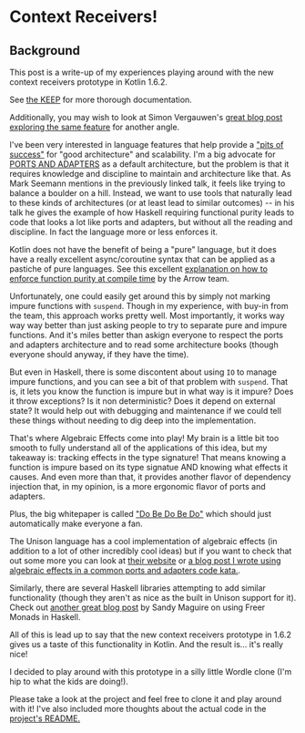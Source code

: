 # Context Receivers!

## Background
This post is a write-up of my experiences playing around with the new context receivers prototype in Kotlin 1.6.2.

See [the KEEP](https://github.com/Kotlin/KEEP/blob/master/proposals/context-receivers.md) for more thorough documentation.

Additionally, you may wish to look at Simon Vergauwen's [great blog post exploring the same feature](https://nomisrev.github.io/context-receivers/) for another angle.

I've been very interested in language features that help provide a ["pits of success"](https://www.youtube.com/watch?v=US8QG9I1XW0) for "good architecture" and scalability. I'm a big advocate for [PORTS AND ADAPTERS](../patterns/ports_and_adapters.md) as a default architecture, but the problem is that it requires knowledge and discipline to maintain and architecture like that. As Mark Seemann mentions in the previously linked talk, it feels like trying to balance a boulder on a hill. Instead, we want to use tools that naturally lead to these kinds of architectures (or at least lead to similar outcomes) -- in his talk he gives the example of how Haskell requiring functional purity leads to code that looks a lot like ports and adapters, but without all the reading and discipline. In fact the language more or less enforces it.

Kotlin does not have the benefit of being a "pure" language, but it does have a really excellent async/coroutine syntax that can be applied as a pastiche of pure languages. See this excellent [explanation on how to enforce function purity at compile time](https://arrow-kt.io/docs/fx/purity-and-referentially-transparent-functions/) by the Arrow team.

Unfortunately, one could easily get around this by simply not marking impure functions with `suspend`. Though in my experience, with buy-in from the team, this approach works pretty well. Most importantly, it works way way way better than just asking people to try to separate pure and impure functions. And it's miles better than askign everyone to respect the ports and adapters architecture and to read some architecture books (though everyone should anyway, if they have the time).

But even in Haskell, there is some discontent about using `IO` to manage impure functions, and you can see a bit of that problem with `suspend`. That is, it lets you know the function is impure but in what way is it impure? Does it throw exceptions? Is it non deterministic? Does it depend on external state? It would help out with debugging and maintenance if we could tell these things without needing to dig deep into the implementation.

That's where Algebraic Effects come into play! My brain is a little bit too smooth to fully understand all of the applications of this idea, but my takeaway is: tracking effects in the type signature! That means knowing a function is impure based on its type signatue AND knowing what effects it causes. And even more than that, it provides another flavor of dependency injection that, in my opinion, is a more ergonomic flavor of ports and adapters.

Plus, the big whitepaper is called ["Do Be Do Be Do"](https://arxiv.org/pdf/1611.09259.pdf) which should just automatically make everyone a fan.

The Unison language has a cool implementation of algebraic effects (in addition to a lot of other incredibly cool ideas) but if you want to check that out some more you can look at [their website](https://www.unisonweb.org/) or [a blog post I wrote using algebraic effects in a common ports and adapters code kata.](https://www.unisonweb.org/2021/08/20/birthday-kata/).

Similarly, there are several Haskell libraries attempting to add similar functionality (though they aren't as nice as the built in Unison support for it). Check out [another great blog post](https://reasonablypolymorphic.com/blog/freer-monads/) by Sandy Maguire on using Freer Monads in Haskell.

All of this is lead up to say that the new context receivers prototype in 1.6.2 gives us a taste of this functionality in Kotlin. And the result is... it's really nice!

I decided to play around with this prototype in a silly little Wordle clone (I'm hip to what the kids are doing!).

Please take a look at the project and feel free to clone it and play around with it! I've also included more thoughts about the actual code in the [project's README.](wordle_with_kotlin_context/README.md)
